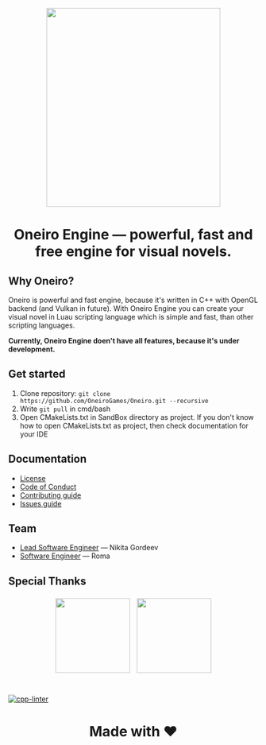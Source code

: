 <p align="center">
  <img src="https://user-images.githubusercontent.com/74720936/164480358-22f89315-fe38-46ba-a808-ddbcd1f8565c.png" width="350" height="400">
</p>

<h1 align="center">Oneiro Engine — powerful, fast and free engine for visual novels.</h1>

## Why Oneiro?

Oneiro is powerful and fast engine, because it's written in C++ with OpenGL backend (and Vulkan in future). With Oneiro Engine you can create your visual novel in Luau scripting language which is simple and fast, than other scripting languages.

**Currently, Oneiro Engine doen't have all features, because it's under development.**

## Get started
1. Clone repository: ```git clone https://github.com/OneiroGames/Oneiro.git --recursive```
2. Write ```git pull``` in cmd/bash
3. Open CMakeLists.txt in SandBox directory as project. If you don't know how to open CMakeLists.txt as project, then check documentation for your IDE

## Documentation

- [License](https://github.com/OneiroGames/Oneiro/tree/main/LICENSE)
- [Code of Conduct](https://github.com/OneiroGames/Oneiro/tree/main/Docs/CODE_OF_CONDUCT.md) 
- [Contributing guide](https://github.com/OneiroGames/Oneiro/tree/main/Docs/CONTRIBUTING.md)
- [Issues guide](https://github.com/OneiroGames/Oneiro/tree/main/Docs/ISSUES.md)

## Team
- [Lead Software Engineer](https://github.com/DezlowNG) — Nikita Gordeev
- [Software Engineer](https://github.com/Kernstall) — Roma

## Special Thanks

<div align="center">
  <a href="https://jetbrains.com"><img src="https://resources.jetbrains.com/storage/products/company/brand/logos/jb_beam.svg" width="150" height="150" hspace="5"vspace="5"></a>
  <a href="https://www.youtube.com/channel/UCQ-W1KE9EYfdxhL6S4twUNw"><img src="https://avatars.githubusercontent.com/u/1475290?v=4" width="150" height="150" hspace="5"vspace="5"></a>
</div>

#

[![cpp-linter](https://github.com/DezlowNG/OneiroEngine/actions/workflows/main.yml/badge.svg)](https://github.com/DezlowNG/OneiroEngine/actions/workflows/main.yml)

#

<h1 align="center">Made with ❤️</h1>
